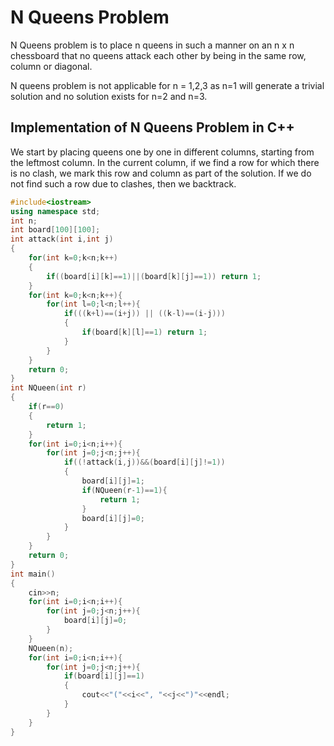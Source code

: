 # N Queens Problem
N Queens problem is to place n queens in such a manner on an n x n chessboard that no queens attack each other by being in the same row, column or diagonal.

N queens problem is not applicable for n = 1,2,3 as n=1 will generate a trivial solution and no solution exists for n=2 and n=3.

## Implementation of N Queens Problem in C++
We start by placing queens one by one in different columns, starting from the leftmost column. In the current column, if we find a row for which there is no clash, we mark this row and column as part of the solution. If we do not find such a row due to clashes, then we backtrack.

```C++
#include<iostream>
using namespace std;
int n;
int board[100][100];
int attack(int i,int j)
{
    for(int k=0;k<n;k++)
    {
        if((board[i][k]==1)||(board[k][j]==1)) return 1;
    }
    for(int k=0;k<n;k++){
        for(int l=0;l<n;l++){
            if(((k+l)==(i+j)) || ((k-l)==(i-j)))
            {
                if(board[k][l]==1) return 1;
            }
        }
    }
    return 0;
}
int NQueen(int r)
{
    if(r==0)
    {
        return 1;
    }
    for(int i=0;i<n;i++){
        for(int j=0;j<n;j++){
            if((!attack(i,j))&&(board[i][j]!=1))
            {
                board[i][j]=1;
                if(NQueen(r-1)==1){
                    return 1;
                }
                board[i][j]=0;
            }
        }
    }
    return 0;
}
int main()
{
    cin>>n;
    for(int i=0;i<n;i++){
        for(int j=0;j<n;j++){
            board[i][j]=0;
        }
    }
    NQueen(n);
    for(int i=0;i<n;i++){
        for(int j=0;j<n;j++){
            if(board[i][j]==1)
            {
                cout<<"("<<i<<", "<<j<<")"<<endl;
            }
        }
    }
}
```
